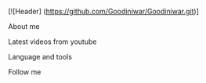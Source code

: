 [![Header] (https://github.com/Goodiniwar/Goodiniwar.git)]

About me

Latest videos from youtube

Language and tools

Follow me